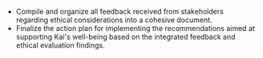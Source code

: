 - Compile and organize all feedback received from stakeholders regarding ethical considerations into a cohesive document.
- Finalize the action plan for implementing the recommendations aimed at supporting Kai's well-being based on the integrated feedback and ethical evaluation findings.